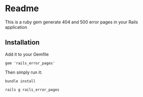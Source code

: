 # Readme

This is a ruby gem generate 404 and 500 error pages in your Rails application

## Installation

Add it to your Gemfile

    gem 'rails_error_pages'

Then simply run it:

    bundle install

    rails g rails_error_pages

